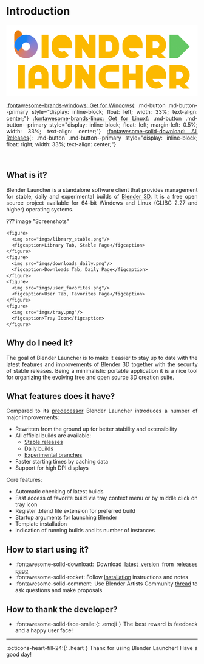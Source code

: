 <style>body {text-align: justify}</style>

# Introduction

![Blender Launcher Logo](imgs/bl_logo.png)

[:fontawesome-brands-windows: Get for Windows](https://github.com/Victor-IX/Blender-Launcher-V2/releases/download/v2.0.0/Blender_Launcher_v2.0.0_Windows_x64.zip){: .md-button .md-button--primary style="display: inline-block; float: left; width: 33%; text-align: center;"}
[:fontawesome-brands-linux: Get for Linux](https://github.com/Victor-IX/Blender-Launcher-V2/releases/download/v2.0.0/Blender_Launcher_v2.0.0_Linux_x64.zip){: .md-button .md-button--primary style="display: inline-block; float: left; margin-left: 0.5%; width: 33%; text-align: center;"}
[:fontawesome-solid-download: All Releases](https://github.com/Victor-IX/Blender-Launcher-V2/releases){: .md-button .md-button--primary style="display: inline-block; float: right; width: 33%; text-align: center;"}

<br/>

## What is it?

Blender Launcher is a standalone software client that provides management for stable, daily and experimental builds of [Blender 3D](https://www.blender.org/). It is a free open source project available for 64-bit Windows and Linux (GLIBC 2.27 and higher) operating systems.

??? image "Screenshots"

    <figure>
      <img src="imgs/library_stable.png"/>
      <figcaption>Library Tab, Stable Page</figcaption>
    </figure>
    <figure>
      <img src="imgs/downloads_daily.png"/>
      <figcaption>Downloads Tab, Daily Page</figcaption>
    </figure>
    <figure>
      <img src="imgs/user_favorites.png"/>
      <figcaption>User Tab, Favorites Page</figcaption>
    </figure>
    <figure>
      <img src="imgs/tray.png"/>
      <figcaption>Tray Icon</figcaption>
    </figure>

## Why do I need it?

The goal of Blender Launcher is to make it easier to stay up to date with the latest features and improvements of Blender 3D together with the security of stable releases. Being a minimalistic portable application it is a nice tool for organizing the evolving free and open source 3D creation suite.

## What features does it have?

Compared to its [predecessor](https://github.com/Victor-IX/Blender-Version-Manager) Blender Launcher introduces a number of major improvements:

* Rewritten from the ground up for better stability and extensibility
* All official builds are available:
    * [Stable releases](https://download.blender.org/release/)
    * [Daily builds](https://builder.blender.org/download/daily/)
    * [Experimental branches](https://builder.blender.org/download/branches/)
* Faster starting times by caching data
* Support for high DPI displays

Core features:

* Automatic checking of latest builds
* Fast access of favorite build via tray context menu or by middle click on tray icon
* Register .blend file extension for preferred build
* Startup arguments for launching Blender
* Template installation
* Indication of running builds and its number of instances

## How to start using it?

* :fontawesome-solid-download: Download [latest version](https://github.com/Victor-IX/Blender-Launcher-V2/releases/latest) from [releases page](https://github.com/Victor-IX/Blender-Launcher-V2/releases)
* :fontawesome-solid-rocket: Follow [Installation](installation.md#installing-blender-launcher) instructions and notes
* :fontawesome-solid-comment: Use Blender Artists Community [thread](https://blenderartists.org/t/blender-launcher-standalone-software-client) to ask questions and make proposals

## How to thank the developer?

* :fontawesome-solid-face-smile:{: .emoji } The best reward is feedback and a happy user face!

***

:octicons-heart-fill-24:{: .heart } Thanx for using Blender Launcher! Have a good day!
